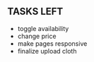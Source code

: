 ## TASKS LEFT 

- toggle availability
- change price 
- make pages responsive 
- finalize upload cloth 